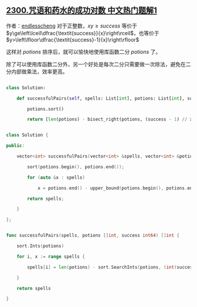 ## [2300.咒语和药水的成功对数 中文热门题解1](https://leetcode.cn/problems/successful-pairs-of-spells-and-potions/solutions/100000/by-endlesscheng-1kbp)

作者：[endlesscheng](https://leetcode.cn/u/endlesscheng)
对于正整数，$xy\ge\textit{success}$ 等价于 $y\ge\left\lceil\dfrac{\textit{success}}{x}\right\rceil$，也等价于 $y>\left\lfloor\dfrac{\textit{success}-1}{x}\right\rfloor$

这样对 $\textit{potions}$ 排序后，就可以愉快地使用库函数二分 $\textit{potions}$ 了。

除了可以使用库函数二分外，另一个好处是每次二分只需要做一次除法，避免在二分内部做乘法，效率更高。

```Python [sol1-Python3]
class Solution:
    def successfulPairs(self, spells: List[int], potions: List[int], success: int) -> List[int]:
        potions.sort()
        return [len(potions) - bisect_right(potions, (success - 1) // x) for x in spells]
```

```C++ [sol1-C++]
class Solution {
public:
    vector<int> successfulPairs(vector<int> &spells, vector<int> &potions, long long success) {
        sort(potions.begin(), potions.end());
        for (auto &x : spells)
            x = potions.end() - upper_bound(potions.begin(), potions.end(), (success - 1) / x);
        return spells;
    }
};
```

```go [sol1-Go]
func successfulPairs(spells, potions []int, success int64) []int {
	sort.Ints(potions)
	for i, x := range spells {
		spells[i] = len(potions) - sort.SearchInts(potions, (int(success)-1)/x+1)
	}
	return spells
}
```
